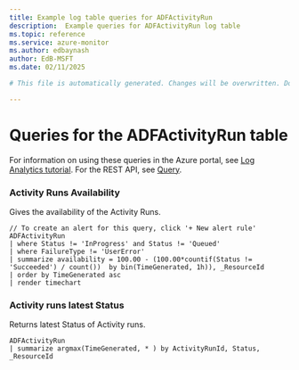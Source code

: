 ```yaml
---
title: Example log table queries for ADFActivityRun
description:  Example queries for ADFActivityRun log table
ms.topic: reference
ms.service: azure-monitor
ms.author: edbaynash
author: EdB-MSFT
ms.date: 02/11/2025

# This file is automatically generated. Changes will be overwritten. Do not change this file directly. 

---
```


# Queries for the ADFActivityRun table

For information on using these queries in the Azure portal, see [Log Analytics tutorial](/azure/azure-monitor/logs/log-analytics-tutorial). For the REST API, see [Query](/rest/api/loganalytics/query).


### Activity Runs Availability  


Gives the availability of the Activity Runs.  

```query
// To create an alert for this query, click '+ New alert rule'
ADFActivityRun
| where Status != 'InProgress' and Status != 'Queued'
| where FailureType != 'UserError'
| summarize availability = 100.00 - (100.00*countif(Status != 'Succeeded') / count())  by bin(TimeGenerated, 1h)), _ResourceId
| order by TimeGenerated asc
| render timechart
```



### Activity runs latest Status  


Returns latest Status of Activity runs.  

```query
ADFActivityRun
| summarize argmax(TimeGenerated, * ) by ActivityRunId, Status, _ResourceId
```

